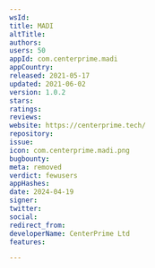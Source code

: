 ```yaml
---
wsId: 
title: MADI
altTitle: 
authors: 
users: 50
appId: com.centerprime.madi
appCountry: 
released: 2021-05-17
updated: 2021-06-02
version: 1.0.2
stars: 
ratings: 
reviews: 
website: https://centerprime.tech/
repository: 
issue: 
icon: com.centerprime.madi.png
bugbounty: 
meta: removed
verdict: fewusers
appHashes: 
date: 2024-04-19
signer: 
twitter: 
social: 
redirect_from: 
developerName: CenterPrime Ltd
features: 

---
```


